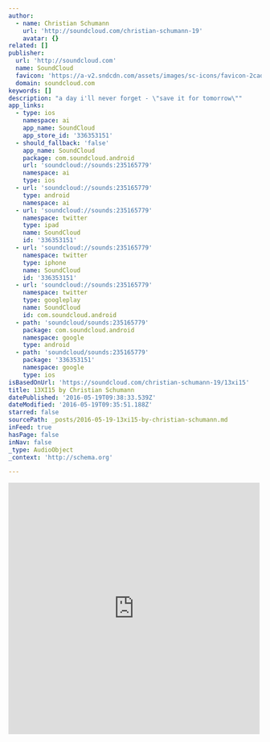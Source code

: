 ```yaml
---
author:
  - name: Christian Schumann
    url: 'http://soundcloud.com/christian-schumann-19'
    avatar: {}
related: []
publisher:
  url: 'http://soundcloud.com'
  name: SoundCloud
  favicon: 'https://a-v2.sndcdn.com/assets/images/sc-icons/favicon-2cadd14b.ico'
  domain: soundcloud.com
keywords: []
description: "a day i'll never forget - \"save it for tomorrow\""
app_links:
  - type: ios
    namespace: ai
    app_name: SoundCloud
    app_store_id: '336353151'
  - should_fallback: 'false'
    app_name: SoundCloud
    package: com.soundcloud.android
    url: 'soundcloud://sounds:235165779'
    namespace: ai
    type: ios
  - url: 'soundcloud://sounds:235165779'
    type: android
    namespace: ai
  - url: 'soundcloud://sounds:235165779'
    namespace: twitter
    type: ipad
    name: SoundCloud
    id: '336353151'
  - url: 'soundcloud://sounds:235165779'
    namespace: twitter
    type: iphone
    name: SoundCloud
    id: '336353151'
  - url: 'soundcloud://sounds:235165779'
    namespace: twitter
    type: googleplay
    name: SoundCloud
    id: com.soundcloud.android
  - path: 'soundcloud/sounds:235165779'
    package: com.soundcloud.android
    namespace: google
    type: android
  - path: 'soundcloud/sounds:235165779'
    package: '336353151'
    namespace: google
    type: ios
isBasedOnUrl: 'https://soundcloud.com/christian-schumann-19/13xi15'
title: 13XI15 by Christian Schumann
datePublished: '2016-05-19T09:38:33.539Z'
dateModified: '2016-05-19T09:35:51.188Z'
starred: false
sourcePath: _posts/2016-05-19-13xi15-by-christian-schumann.md
inFeed: true
hasPage: false
inNav: false
_type: AudioObject
_context: 'http://schema.org'

---
```

<iframe src="https://cdn.embedly.com/widgets/media.html?src=https%3A%2F%2Fw.soundcloud.com%2Fplayer%2F%3Fvisual%3Dtrue%26url%3Dhttp%253A%252F%252Fapi.soundcloud.com%252Ftracks%252F235165779%26show_artwork%3Dtrue&amp;url=https%3A%2F%2Fsoundcloud.com%2Fchristian-schumann-19%2F13xi15&amp;image=http%3A%2F%2Fi1.sndcdn.com%2Fartworks-000137716777-ek1ehb-t500x500.jpg&amp;key=b7d04c9b404c499eba89ee7072e1c4f7&amp;type=text%2Fhtml&amp;schema=soundcloud" width="500" height="500" scrolling="no" frameborder="0" allowfullscreen="" style=""></iframe>